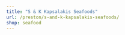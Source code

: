 ```yaml
---
title: "S & K Kapsalakis Seafoods"
url: /preston/s-and-k-kapsalakis-seafoods/
shop: seafood
---
```

